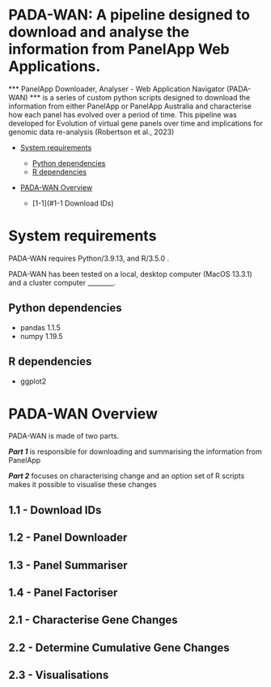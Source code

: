 <h1> PADA-WAN: A pipeline designed to download and analyse the information from PanelApp Web Applications. </h1>

*** PanelApp Downloader, Analyser - Web Application Navigator (PADA-WAN) *** is a series of custom python scripts designed to download the information from either PanelApp or PanelApp Australia and characterise how each panel has evolved over a period of time. This pipeline was developed for Evolution of virtual gene panels over time and implications for genomic data re-analysis (Robertson et al., 2023)

- [System requirements](#system-requirements)
  - [Python dependencies](#python-dependencies)
  - [R dependencies](#r-dependencies)
  
- [PADA-WAN Overview ](#padawan-overview)
  - [1-1](#1-1 Download IDs)


# System requirements
PADA-WAN requires Python/3.9.13, and R/3.5.0 .

PADA-WAN has been tested on a local, desktop computer (MacOS 13.3.1) and a cluster computer ________.

## Python dependencies
- pandas 1.1.5
- numpy 1.19.5

## R dependencies
- ggplot2 

# PADA-WAN Overview 
 
 PADA-WAN is made of two parts. 
 
 ***Part 1*** is responsible for downloading and summarising the information from PanelApp
 
 ***Part 2*** focuses on characterising change and an option set of R scripts makes it possible to visualise these changes
 
## 1.1 - Download IDs

## 1.2 - Panel Downloader

## 1.3 - Panel Summariser

## 1.4 - Panel Factoriser 

## 2.1 - Characterise Gene Changes

## 2.2 - Determine Cumulative Gene Changes

## 2.3 - Visualisations

